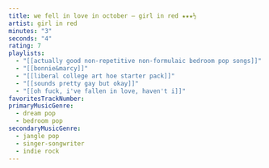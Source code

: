 ```yaml
---
title: we fell in love in october — girl in red ★★★½
artist: girl in red
minutes: "3"
seconds: "4"
rating: 7
playlists:
  - "[[actually good non-repetitive non-formulaic bedroom pop songs]]"
  - "[[bonnie&marcy]]"
  - "[[liberal college art hoe starter pack]]"
  - "[[sounds pretty gay but okay]]"
  - "[[oh fuck, i've fallen in love, haven't i]]"
favoritesTrackNumber:
primaryMusicGenre:
  - dream pop
  - bedroom pop
secondaryMusicGenre:
  - jangle pop
  - singer-songwriter
  - indie rock
---
```

